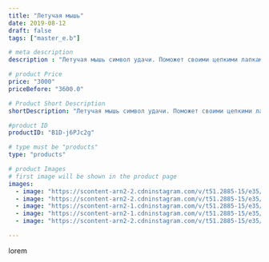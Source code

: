 ```yaml
---
title: "Летучая мышь"
date: 2019-08-12
draft: false
tags: ["master_e.b"]

# meta description
description : "Летучая мышь символ удачи. Поможет своими цепкими лапками долго держать удачу и благополучие, возле своего хозяина."

# product Price
price: "3000"
priceBefore: "3600.0"

# Product Short Description
shortDescription: "Летучая мышь символ удачи. Поможет своими цепкими лапками долго держать удачу и благополучие, возле своего хозяина."

#product ID
productID: "B1D-j6PJc2g"

# type must be "products"
type: "products"

# product Images
# first image will be shown in the product page
images:
  - image: "https://scontent-arn2-2.cdninstagram.com/v/t51.2885-15/e35/66650829_223968698576000_3539539192875270761_n.jpg?se=7&tp=1&_nc_ht=scontent-arn2-2.cdninstagram.com&_nc_cat=108&_nc_ohc=svT-kXNgv7cAX98tp5h&ccb=7-4&oh=b419fe90342cfa19d6f2f5098ae7eabf&oe=6081D1A8&ig_cache_key=MjEwODgwNDE5NDQxODA1MjQ0OA%3D%3D.2-ccb7-4"
  - image: "https://scontent-arn2-2.cdninstagram.com/v/t51.2885-15/e35/66309157_2328356557481621_5815538923619280674_n.jpg?se=7&tp=1&_nc_ht=scontent-arn2-2.cdninstagram.com&_nc_cat=105&_nc_ohc=FYS46g_0QCwAX9lqnF9&ccb=7-4&oh=b8b64488414fbe95a92e0e482a48ce42&oe=60838177&ig_cache_key=MjEwODgwNDE5NDQwOTc0NzY0NQ%3D%3D.2-ccb7-4"
  - image: "https://scontent-arn2-1.cdninstagram.com/v/t51.2885-15/e35/66434773_165707661258436_2630070788214146091_n.jpg?se=7&tp=1&_nc_ht=scontent-arn2-1.cdninstagram.com&_nc_cat=104&_nc_ohc=v61LdvZHdOgAX85dJWa&ccb=7-4&oh=7309dd906055f47939c94d98ace078e5&oe=608302EC&ig_cache_key=MjEwODgwNDE5NDM5Mjk2MTkyMw%3D%3D.2-ccb7-4"
  - image: "https://scontent-arn2-1.cdninstagram.com/v/t51.2885-15/e35/67298379_186851698999343_3350443455070825700_n.jpg?se=7&tp=1&_nc_ht=scontent-arn2-1.cdninstagram.com&_nc_cat=111&_nc_ohc=cNOcvigguMkAX8rT5A5&ccb=7-4&oh=cd5d4d73bb45e821dd17309c52b4af0d&oe=60837DFD&ig_cache_key=MjEwODgwNDE5NDQwOTgwNTA1MA%3D%3D.2-ccb7-4"
  - image: "https://scontent-arn2-2.cdninstagram.com/v/t51.2885-15/e35/69237976_397113787609112_1784066968788876228_n.jpg?se=7&tp=1&_nc_ht=scontent-arn2-2.cdninstagram.com&_nc_cat=108&_nc_ohc=B-Upzfyf_HkAX_tFcUG&ccb=7-4&oh=31457eab4095b8cc861255fd787ff254&oe=60827C8C&ig_cache_key=MjEwODgwNDE5NDM5MzAyNzMxNQ%3D%3D.2-ccb7-4"

---
```

lorem

